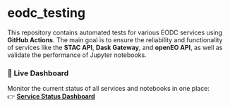 # eodc_testing

This repository contains automated tests for various EODC services using **GitHub Actions**. The main goal is to ensure the reliability and functionality of services like the **STAC API**, **Dask Gateway**, and **openEO API**, as well as validate the performance of Jupyter notebooks.

### 🚀 Live Dashboard 

Monitor the current status of all services and notebooks in one place:  
👉 **[Service Status Dashboard](https://eodcgmbh.github.io/eodc_testing/dashboard.html)** 